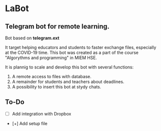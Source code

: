 # LaBot

## Telegram bot for remote learning.

Bot based on **telegram.ext**

It target helping educators and students to faster exchange files, especially at the COVID-19 time. This bot was created as a part of 
the course "Algorythms and programming" in MIEM HSE. 

It is plannig to scale and develop this bot with several functions:
1. A remote access to files with database.
2. A remainder for students and teachers about deadlines.
3. A possibility to insert this bot at stydy chats. 

## To-Do
 - [ ] Add integration with Dropbox
 - [+] Add setup file

